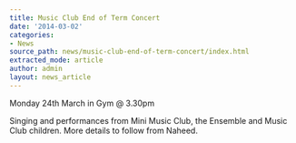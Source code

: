 ```yaml
---
title: Music Club End of Term Concert
date: '2014-03-02'
categories:
- News
source_path: news/music-club-end-of-term-concert/index.html
extracted_mode: article
author: admin
layout: news_article
---
```

Monday 24th March in Gym @ 3.30pm

Singing and performances from Mini Music Club, the Ensemble and Music Club children. More details to follow from Naheed.
